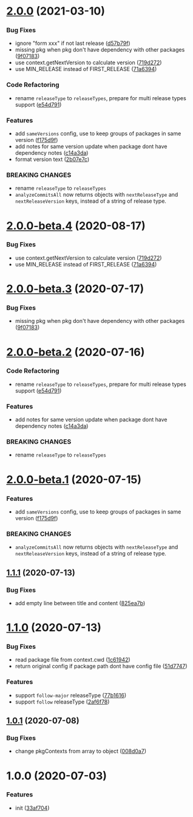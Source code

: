 # [2.0.0](https://github.com/monorepo-semantic-release/monorepo/compare/v1.1.1...v2.0.0) (2021-03-10)


### Bug Fixes

* ignore "form xxx" if not last release ([d57b79f](https://github.com/monorepo-semantic-release/monorepo/commit/d57b79f05bfc6dfd2f0c96bb2c20e9a9f1e478d7))
* missing pkg when pkg don't have dependency with other packages ([9f07183](https://github.com/monorepo-semantic-release/monorepo/commit/9f0718302bc2f26c1e9cf33917c3967e18debc65))
* use context.getNextVersion to calculate version ([719d272](https://github.com/monorepo-semantic-release/monorepo/commit/719d272671ae1b8255101da2bfd10a5aab1a6b44))
* use MIN_RELEASE instead of FIRST_RELEASE ([71a6394](https://github.com/monorepo-semantic-release/monorepo/commit/71a639470936487ba2ba5898f6d4c442ba394285))


### Code Refactoring

* rename `releaseType` to `releaseTypes`, prepare for multi release types support ([e54d791](https://github.com/monorepo-semantic-release/monorepo/commit/e54d791e1809e4d14b642e816c5140cca9c6ae51))


### Features

* add `sameVersions` config, use to keep groups of packages in same version ([f175d9f](https://github.com/monorepo-semantic-release/monorepo/commit/f175d9fa47ebbeb97989859d0e2077376e79679d))
* add notes for same version update when package dont have dependency notes ([c14a3da](https://github.com/monorepo-semantic-release/monorepo/commit/c14a3da2d17921873c2551636a79a3e378516349))
* format version text ([2b07e7c](https://github.com/monorepo-semantic-release/monorepo/commit/2b07e7c04a99161c13416cb604995469a48a2958))


### BREAKING CHANGES

* rename `releaseType` to `releaseTypes`
* `analyzeCommitsAll` now returns objects with `nextReleaseType` and `nextReleaseVersion` keys, instead of a string of release type.

# [2.0.0-beta.4](https://github.com/monorepo-semantic-release/monorepo/compare/v2.0.0-beta.3...v2.0.0-beta.4) (2020-08-17)


### Bug Fixes

* use context.getNextVersion to calculate version ([719d272](https://github.com/monorepo-semantic-release/monorepo/commit/719d272671ae1b8255101da2bfd10a5aab1a6b44))
* use MIN_RELEASE instead of FIRST_RELEASE ([71a6394](https://github.com/monorepo-semantic-release/monorepo/commit/71a639470936487ba2ba5898f6d4c442ba394285))

# [2.0.0-beta.3](https://github.com/monorepo-semantic-release/monorepo/compare/v2.0.0-beta.2...v2.0.0-beta.3) (2020-07-17)


### Bug Fixes

* missing pkg when pkg don't have dependency with other packages ([9f07183](https://github.com/monorepo-semantic-release/monorepo/commit/9f0718302bc2f26c1e9cf33917c3967e18debc65))

# [2.0.0-beta.2](https://github.com/monorepo-semantic-release/monorepo/compare/v2.0.0-beta.1...v2.0.0-beta.2) (2020-07-16)


### Code Refactoring

* rename `releaseType` to `releaseTypes`, prepare for multi release types support ([e54d791](https://github.com/monorepo-semantic-release/monorepo/commit/e54d791e1809e4d14b642e816c5140cca9c6ae51))


### Features

* add notes for same version update when package dont have dependency notes ([c14a3da](https://github.com/monorepo-semantic-release/monorepo/commit/c14a3da2d17921873c2551636a79a3e378516349))


### BREAKING CHANGES

* rename `releaseType` to `releaseTypes`

# [2.0.0-beta.1](https://github.com/monorepo-semantic-release/monorepo/compare/v1.1.1...v2.0.0-beta.1) (2020-07-15)


### Features

* add `sameVersions` config, use to keep groups of packages in same version ([f175d9f](https://github.com/monorepo-semantic-release/monorepo/commit/f175d9fa47ebbeb97989859d0e2077376e79679d))


### BREAKING CHANGES

* `analyzeCommitsAll` now returns objects with `nextReleaseType` and `nextReleaseVersion` keys, instead of a string of release type.

## [1.1.1](https://github.com/monorepo-semantic-release/monorepo/compare/v1.1.0...v1.1.1) (2020-07-13)


### Bug Fixes

* add empty line between title and content ([825ea7b](https://github.com/monorepo-semantic-release/monorepo/commit/825ea7b92614de3833937a44905c68895eea0f5c))

# [1.1.0](https://github.com/monorepo-semantic-release/monorepo/compare/v1.0.1...v1.1.0) (2020-07-13)


### Bug Fixes

* read package file from context.cwd ([1c61942](https://github.com/monorepo-semantic-release/monorepo/commit/1c61942875c391146a20e0ca696d68b232c92eee))
* return original config if package path dont have config file ([51d7747](https://github.com/monorepo-semantic-release/monorepo/commit/51d7747f0effd5377b6851c29760e124a1deaf4f))


### Features

* support `follow-major` releaseType ([77b1616](https://github.com/monorepo-semantic-release/monorepo/commit/77b16167e61bf334b5612a4f3c312dc6adbecd9b))
* support `follow` releaseType ([2af6f78](https://github.com/monorepo-semantic-release/monorepo/commit/2af6f7839e2b66fc4808b2a0e672c18f6b8b6789))

## [1.0.1](https://github.com/monorepo-semantic-release/monorepo/compare/v1.0.0...v1.0.1) (2020-07-08)


### Bug Fixes

* change pkgContexts from array to object ([008d0a7](https://github.com/monorepo-semantic-release/monorepo/commit/008d0a778551b081eef367746058bdb05553f53c))

# 1.0.0 (2020-07-03)


### Features

* init ([33af704](https://github.com/monorepo-semantic-release/monorepo/commit/33af7045a698d8b92f474d19641b20b6ad477c36))

